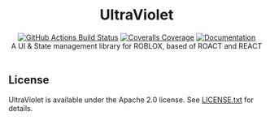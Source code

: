 <h1 align="center">UltraViolet</h1>
<div align="center">
	<a href="https://github.com/ShadowsIndeedWhisper/UltraViolet/actions"><img src="https://github.com/Roblox/roact/workflows/CI/badge.svg" alt="GitHub Actions Build Status" /></a>
	<a href="https://coveralls.io/github/ShadowsIndeedWhisper/UltraViolet?branch=master"><img src="https://coveralls.io/repos/github/ShadowsIndeedWhisper/UltraViolet/badge.svg?branch=master" alt="Coveralls Coverage" /></a>
	<a href="https://ShadowsIndeedWhisper.github.io/UltraViolet"><img src="https://img.shields.io/badge/docs-website-green.svg" alt="Documentation" /></a>
</div>

<div align="center">
	A UI & State management library for ROBLOX, based of ROACT and REACT
</div>

<div>&nbsp;</div>

## License
UltraViolet is available under the Apache 2.0 license. See [LICENSE.txt](LICENSE.txt) for details.
